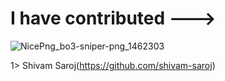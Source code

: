 # I have contributed --->

![NicePng_bo3-sniper-png_1462303](https://user-images.githubusercontent.com/43147642/193870998-2611641d-34eb-40d1-9ad1-1f580e2cbed0.png)

                         
1> Shivam Saroj(https://github.com/shivam-saroj)

